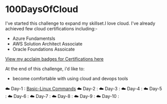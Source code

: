 # 100DaysOfCloud

I've started this challenge to expand my skillset.I love cloud.
I've already achieved few cloud certifications including:-
* Azure Fundamentsls
* AWS Solution Architect Associate
* Oracle Foundations Assoicate

[View my acclaim badges for Certifications here](https://www.credly.com/users/jaya-madala)

At the end of this challenge, i'd like to:
* become comfortable with using cloud and devops tools

:cloud: Day-1   : [Basic-Linux Commands](https://github.com/jaya0203/100DaysOfCloud/tree/main/Day-1)
:cloud: Day-2   :
:cloud: Day-3   :
:cloud: Day-4   :
:cloud: Day-5   :
:cloud: Day-6   :
:cloud: Day-7   :
:cloud: Day-8   :
:cloud: Day-9   :
:cloud: Day-10  :

